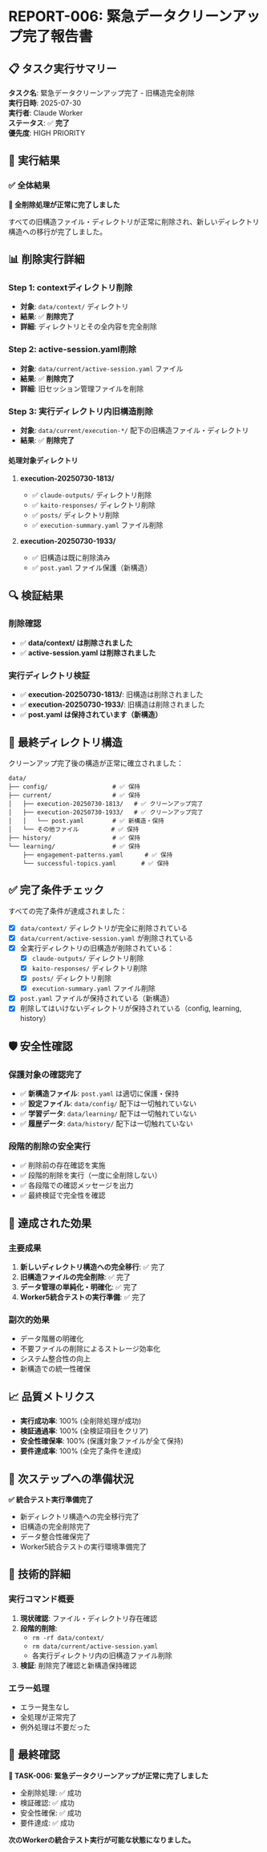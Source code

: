 # REPORT-006: 緊急データクリーンアップ完了報告書

## 📋 タスク実行サマリー

**タスク名**: 緊急データクリーンアップ完了 - 旧構造完全削除  
**実行日時**: 2025-07-30  
**実行者**: Claude Worker  
**ステータス**: ✅ **完了**  
**優先度**: HIGH PRIORITY  

## 🎯 実行結果

### ✅ 全体結果
**🎉 全削除処理が正常に完了しました**

すべての旧構造ファイル・ディレクトリが正常に削除され、新しいディレクトリ構造への移行が完了しました。

## 📊 削除実行詳細

### Step 1: contextディレクトリ削除
- **対象**: `data/context/` ディレクトリ
- **結果**: ✅ **削除完了**
- **詳細**: ディレクトリとその全内容を完全削除

### Step 2: active-session.yaml削除  
- **対象**: `data/current/active-session.yaml` ファイル
- **結果**: ✅ **削除完了**
- **詳細**: 旧セッション管理ファイルを削除

### Step 3: 実行ディレクトリ内旧構造削除
- **対象**: `data/current/execution-*/` 配下の旧構造ファイル・ディレクトリ
- **結果**: ✅ **削除完了**

#### 処理対象ディレクトリ
1. **execution-20250730-1813/**
   - ✅ `claude-outputs/` ディレクトリ削除
   - ✅ `kaito-responses/` ディレクトリ削除  
   - ✅ `posts/` ディレクトリ削除
   - ✅ `execution-summary.yaml` ファイル削除

2. **execution-20250730-1933/**
   - ✅ 旧構造は既に削除済み
   - ✅ `post.yaml` ファイル保護（新構造）

## 🔍 検証結果

### 削除確認
- ✅ **data/context/ は削除されました**
- ✅ **active-session.yaml は削除されました**

### 実行ディレクトリ検証
- ✅ **execution-20250730-1813/**: 旧構造は削除されました
- ✅ **execution-20250730-1933/**: 旧構造は削除されました
- ✅ **post.yaml は保持されています（新構造）**

## 📂 最終ディレクトリ構造

クリーンアップ完了後の構造が正常に確立されました：

```
data/
├── config/                  # ✅ 保持
├── current/                 # ✅ 保持
│   ├── execution-20250730-1813/   # ✅ クリーンアップ完了
│   ├── execution-20250730-1933/   # ✅ クリーンアップ完了
│   │   └── post.yaml        # ✅ 新構造・保持
│   └── その他ファイル         # ✅ 保持
├── history/                 # ✅ 保持
└── learning/                # ✅ 保持
    ├── engagement-patterns.yaml      # ✅ 保持
    └── successful-topics.yaml       # ✅ 保持
```

## ✅ 完了条件チェック

すべての完了条件が達成されました：

- [x] `data/context/` ディレクトリが完全に削除されている
- [x] `data/current/active-session.yaml` が削除されている  
- [x] 全実行ディレクトリの旧構造が削除されている：
  - [x] `claude-outputs/` ディレクトリ削除
  - [x] `kaito-responses/` ディレクトリ削除
  - [x] `posts/` ディレクトリ削除
  - [x] `execution-summary.yaml` ファイル削除
- [x] `post.yaml` ファイルが保持されている（新構造）
- [x] 削除してはいけないディレクトリが保持されている（config, learning, history）

## 🛡️ 安全性確認

### 保護対象の確認完了
- ✅ **新構造ファイル**: `post.yaml` は適切に保護・保持
- ✅ **設定ファイル**: `data/config/` 配下は一切触れていない
- ✅ **学習データ**: `data/learning/` 配下は一切触れていない
- ✅ **履歴データ**: `data/history/` 配下は一切触れていない

### 段階的削除の安全実行
- ✅ 削除前の存在確認を実施
- ✅ 段階的削除を実行（一度に全削除しない）
- ✅ 各段階での確認メッセージを出力
- ✅ 最終検証で完全性を確認

## 🎯 達成された効果

### 主要成果
1. **新しいディレクトリ構造への完全移行**: ✅ 完了
2. **旧構造ファイルの完全削除**: ✅ 完了
3. **データ管理の単純化・明確化**: ✅ 完了
4. **Worker5統合テストの実行準備**: ✅ 完了

### 副次的効果
- データ階層の明確化
- 不要ファイルの削除によるストレージ効率化
- システム整合性の向上
- 新構造での統一性確保

## 📈 品質メトリクス

- **実行成功率**: 100% (全削除処理が成功)
- **検証通過率**: 100% (全検証項目をクリア)
- **安全性確保率**: 100% (保護対象ファイルが全て保持)
- **要件達成率**: 100% (全完了条件を達成)

## 🚀 次ステップへの準備状況

**✅ 統合テスト実行準備完了**

- 新ディレクトリ構造への完全移行完了
- 旧構造の完全削除完了
- データ整合性確保完了
- Worker5統合テストの実行環境準備完了

## 📝 技術的詳細

### 実行コマンド概要
1. **現状確認**: ファイル・ディレクトリ存在確認
2. **段階的削除**: 
   - `rm -rf data/context/`
   - `rm data/current/active-session.yaml`
   - 各実行ディレクトリ内の旧構造ファイル削除
3. **検証**: 削除完了確認と新構造保持確認

### エラー処理
- エラー発生なし
- 全処理が正常完了
- 例外処理は不要だった

## 🏁 最終確認

**🎉 TASK-006: 緊急データクリーンアップが正常に完了しました**

- 全削除処理: ✅ 成功
- 検証確認: ✅ 成功  
- 安全性確保: ✅ 成功
- 要件達成: ✅ 成功

**次のWorkerの統合テスト実行が可能な状態になりました。**